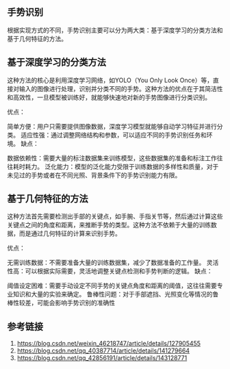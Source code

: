 ## 手势识别
根据实现方式的不同，手势识别主要可以分为两大类：基于深度学习的分类方法和基于几何特征的方法。

## 基于深度学习的分类方法
这种方法的核心是利用深度学习网络，如YOLO（You Only Look Once）等，直接对输入的图像进行处理，识别并分类不同的手势。这种方法的优点在于其简洁性和高效性，一旦模型被训练好，就能够快速地对新的手势图像进行分类识别。

优点：

简单方便：用户只需要提供图像数据，深度学习模型就能够自动学习特征并进行分类。
适应性强：通过调整网络结构和参数，可以适应不同的手势识别任务和环境。
缺点：

数据依赖性：需要大量的标注数据集来训练模型，这些数据集的准备和标注工作往往耗时耗力。
泛化能力：模型的泛化能力受限于训练数据的多样性和质量，对于未见过的手势或者在不同光照、背景条件下的手势识别能力有限。


## 基于几何特征的方法
这种方法首先需要检测出手部的关键点，如手腕、手指关节等，然后通过计算这些关键点之间的角度和距离，来推断手势的类型。这种方法不依赖于大量的训练数据，而是通过几何特征的计算来识别手势。

优点：

无需训练数据：不需要准备大量的训练数据集，减少了数据准备的工作量。
灵活性高：可以根据实际需要，灵活地调整关键点检测和手势判断的逻辑。
缺点：

阈值设定困难：需要手动设定不同手势的关键点角度和距离的阈值，这往往需要专业知识和大量的实验来确定。
鲁棒性问题：对于手部遮挡、光照变化等情况的鲁棒性较差，可能会影响手势识别的准确性


## 参考链接
1. https://blog.csdn.net/weixin_46218747/article/details/127905455
2. https://blog.csdn.net/qq_40387714/article/details/141279664
3. https://blog.csdn.net/qq_42856191/article/details/143128771